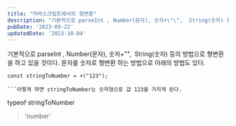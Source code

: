 ```yaml
---
title: "자바스크립트에서의 형변환"
description: "기본적으로 parseInt , Number(문자), 숫자+\"\",  String(숫자) 등의 방법으로 형변환을 하고 있을 것이다. 문자를 숫자로 형변환 하는 방법으로 아래의 방법도 있다.  const stringToNumber = +(\"123\");   이렇게 하면 stringToNumbe..."
pubDate: '2023-09-22'
updatedDate: '2023-10-04'
---
```


기본적으로 parseInt , Number(문자), 숫자+"",  String(숫자) 등의 방법으로 형변환을 하고 있을 것이다. 문자를 숫자로 형변환 하는 방법으로 아래의 방법도 있다.
```
const stringToNumber = +("123");

```이렇게 하면 stringToNumber는 숫자형으로 값 123을 가지게 된다.
```
typeof stringToNumber
> 'number'

```우와~